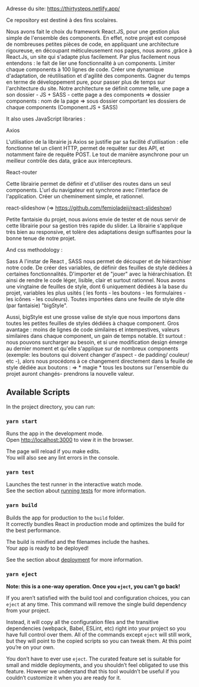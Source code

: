 Adresse du site: https://thirtysteps.netlify.app/

Ce repository est destiné à des fins scolaires.

Nous avons fait le choix du framework React.JS, pour une gestion plus simple de l'ensemble des components. En effet, notre projet est composé de nombreuses petites pièces de code, en appliquant une architecture rigoureuse, en découpant méticuleusement nos pages, nous avons ,grâce à React.Js, un site qui s'adapte plus facilement. Par plus facilement nous entendons : le fait de lier une fonctionnalité à un components. Limiter chaque components à 100 lignes de code. Créer une dynamique d'adaptation, de réutilisation et d'agilité des components. Gagner du temps en terme de développement pure, pour passer plus de temps sur l'architecture du site. Notre architecture se définit comme telle, une page a son dossier - JS + SASS - cette page a des components => dossier components : nom de la page => sous dossier comportant les dossiers de chaque components (Component.JS + SASS)

It also uses JavaScript libraries :

Axios

L'utilisation de la librairie js Axios se justifie par sa facilité d'utilisation : elle fonctionne tel un client HTTP, permet de requêter sur des API, et notamment faire de requête POST. Le tout de manière asynchrone pour un meilleur contrôle des data, grâce aux intercepteurs.

React-router

Cette librairie permet de définir et d'utiliser des routes dans un seul components. L'url du navigateur est synchrone avec l'interface de l'application. Créer un cheminement simple, et rationnel.

react-slideshow (=> https://github.com/femioladeji/react-slideshow)

Petite fantaisie du projet, nous avions envie de tester et de nous servir de cette librairie pour sa gestion très rapide du slider. La librairie s'applique très bien au responsive, et tolère des adaptations design suffisantes pour la bonne tenue de notre projet.

And css methodology :

Sass A l'instar de React , SASS nous permet de découper et de hiérarchiser notre code. De créer des variables, de définir des feuilles de style dédiées à certaines fonctionnalités. D'importer et de "jouer" avec la hiérarchisation. Et ainsi de rendre le code léger, lisible, clair et surtout rationnel. Nous avons une vingtaine de feuilles de style, dont 6 uniquement dédiées à la base du projet, variables les plus usités ( les fonts - les boutons - les formulaires - les icônes - les couleurs). Toutes importées dans une feuille de style dite (par fantaisie) "bigStyle".

Aussi, bigStyle est une grosse valise de style que nous importons dans toutes les petites feuilles de styles dédiées à chaque component. Gros avantage : moins de lignes de code similaires et intempestives, valeurs similaires dans chaque component, un gain de temps notable. Et surtout : nous pouvons surcharger au besoin, et si une modification design émerge au dernier moment et qu'elle s'applique sur de nombreux components (exemple: les boutons qui doivent changer d'aspect - de padding/ couleur/ etc -), alors nous procédons à ce changement directement dans la feuille de style dédiée aux boutons : => * magie * tous les boutons sur l'ensemble du projet auront changés- prendrons la nouvelle valeur.


## Available Scripts

In the project directory, you can run:

### `yarn start`

Runs the app in the development mode.<br />
Open [http://localhost:3000](http://localhost:3000) to view it in the browser.

The page will reload if you make edits.<br />
You will also see any lint errors in the console.

### `yarn test`

Launches the test runner in the interactive watch mode.<br />
See the section about [running tests](https://facebook.github.io/create-react-app/docs/running-tests) for more information.

### `yarn build`

Builds the app for production to the `build` folder.<br />
It correctly bundles React in production mode and optimizes the build for the best performance.

The build is minified and the filenames include the hashes.<br />
Your app is ready to be deployed!

See the section about [deployment](https://facebook.github.io/create-react-app/docs/deployment) for more information.

### `yarn eject`

**Note: this is a one-way operation. Once you `eject`, you can’t go back!**

If you aren’t satisfied with the build tool and configuration choices, you can `eject` at any time. This command will remove the single build dependency from your project.

Instead, it will copy all the configuration files and the transitive dependencies (webpack, Babel, ESLint, etc) right into your project so you have full control over them. All of the commands except `eject` will still work, but they will point to the copied scripts so you can tweak them. At this point you’re on your own.

You don’t have to ever use `eject`. The curated feature set is suitable for small and middle deployments, and you shouldn’t feel obligated to use this feature. However we understand that this tool wouldn’t be useful if you couldn’t customize it when you are ready for it.

